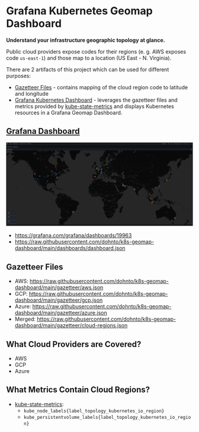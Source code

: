 # Grafana Kubernetes Geomap Dashboard

**Understand your infrastructure geographic topology at glance.**

Public cloud providers expose codes for their regions (e. g. AWS exposes code `us-east-1`) and those map to a location (US East - N. Virginia).

There are 2 artifacts of this project which can be used for different purposes:
 * [Gazetteer Files](#gazetteer-files) - contains mapping of the cloud region code to latitude and longitude
 * [Grafana Kubernetes Dashboard](#grafana-dashboard) - leverages the gazetteer files and metrics provided by [kube-state-metrics](https://github.com/kubernetes/kube-state-metrics) and displays Kubernetes resources in a Grafana Geomap Dashboard.

## [Grafana Dashboard](https://grafana.com/grafana/dashboards/19963)
![Grafana Dashboard](/img/node-dashboard.png)

 * https://grafana.com/grafana/dashboards/19963
 * https://raw.githubusercontent.com/dohnto/k8s-geomap-dashboard/main/dashboards/dashboard.json


## Gazetteer Files

 * AWS: https://raw.githubusercontent.com/dohnto/k8s-geomap-dashboard/main/gazetteer/aws.json
 * GCP: https://raw.githubusercontent.com/dohnto/k8s-geomap-dashboard/main/gazetteer/gcp.json
 * Azure: https://raw.githubusercontent.com/dohnto/k8s-geomap-dashboard/main/gazetteer/azure.json
 * Merged: https://raw.githubusercontent.com/dohnto/k8s-geomap-dashboard/main/gazetteer/cloud-regions.json

## What Cloud Providers are Covered?
 * AWS
 * GCP
 * Azure

## What Metrics Contain Cloud Regions?
 * [kube-state-metrics](https://github.com/kubernetes/kube-state-metrics):
    * `kube_node_labels{label_topology_kubernetes_io_region}`
    * `kube_persistentvolume_labels{label_topology_kubernetes_io_region}`
